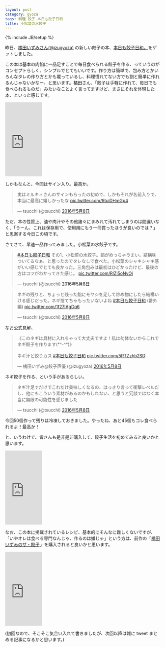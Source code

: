 ```yaml
---
layout: post
category: gyoza
tags: 料理 餃子 本日も餃子日和
title: 小松菜の水餃子
---
```

{% include JB/setup %}

昨日、[橘田いずみさん(@izugyoza)](https://twitter.com/izugyoza) の新しい餃子の本、<a  href="http://www.amazon.co.jp/gp/product/439114834X/ref=as_li_qf_sp_asin_tl?ie=UTF8&camp=247&creative=1211&creativeASIN=439114834X&linkCode=as2&tag=tsucchisblog-22">本日も餃子日和。</a><img src="http://ir-jp.amazon-adsystem.com/e/ir?t=tsucchisblog-22&l=as2&o=9&a=439114834X" width="1" height="1" border="0" alt="" style="border:none !important; margin:0px !important;" />をゲットしました。

この本は基本の肉餡に一品足すことで毎日食べられる餃子を作る、っていうのがコンセプトらしく、シンプルでとてもいいです。作り方は簡単で、包み方とかいろんなタレの作り方とかも載っているし、料理慣れてない方でも割と簡単に作れるんじゃないかなー、と思います。橘田さん、「餃子は手軽に作れて、毎日でも食べられるものだ」みたいなことよく言ってますけど、まさにそれを体現した本、といった感じです。

<iframe src="http://rcm-fe.amazon-adsystem.com/e/cm?t=tsucchisblog-22&o=9&p=8&l=as1&asins=439114834X&ref=qf_sp_asin_til&fc1=000000&IS2=1&lt1=_blank&m=amazon&lc1=0000FF&bc1=000000&bg1=FFFFFF&f=ifr" style="width:120px;height:240px;" scrolling="no" marginwidth="0" marginheight="0" frameborder="0"></iframe>

しかもなんと、今回はサイン入り。最高か。

<blockquote class="twitter-tweet" data-lang="ja"><p lang="ja" dir="ltr">実はミルキィさんのサインもらったの初めで、しかもそれが名前入りで、本当に最高に嬉しかったな <a href="https://t.co/9tuiDHmGp4">pic.twitter.com/9tuiDHmGp4</a></p>&mdash; tsucchi (@tsucchi) <a href="https://twitter.com/tsucchi/status/729291866718412800">2016年5月8日</a></blockquote>
<script async src="//platform.twitter.com/widgets.js" charset="utf-8"></script>

ただ、本の性質上、油や肉汁やその他諸々にまみれて汚れてしまうのは間違いなく、「うーん、これは保存用で、使用用にもう一冊買ったほうが良いのでは？」と思案する今日この頃です。

さてさて、早速一品作ってみました。小松菜の水餃子です。

<blockquote class="twitter-tweet" data-lang="ja"><p lang="ja" dir="ltr"><a href="https://twitter.com/hashtag/%E6%9C%AC%E6%97%A5%E3%82%82%E9%A4%83%E5%AD%90%E6%97%A5%E5%92%8C?src=hash">#本日も餃子日和</a> その1、小松菜の水餃子。餡がめっちゃうまい。結構味ついてるなぁ、と思ったのでタレなしで食べた。小松菜のシャキシャキ感がいい感じでとても良かった。三角包みは最初はひどかったけど、最後の方はコツがわかってきた感じ。 <a href="https://t.co/RlZI5oNvOi">pic.twitter.com/RlZI5oNvOi</a></p>&mdash; tsucchi (@tsucchi) <a href="https://twitter.com/tsucchi/status/729285644183199745">2016年5月8日</a></blockquote>
<script async src="//platform.twitter.com/widgets.js" charset="utf-8"></script>

<blockquote class="twitter-tweet" data-lang="ja"><p lang="ja" dir="ltr">ネギの残りと、ちょっと残った餡にモヤシを足して炒め物にしたら結構いける感じだった。ネギ捨てちゃもったいないよね <a href="https://twitter.com/hashtag/%E6%9C%AC%E6%97%A5%E3%82%82%E9%A4%83%E5%AD%90%E6%97%A5%E5%92%8C?src=hash">#本日も餃子日和</a> (番外編) <a href="https://t.co/1f27IAgDq6">pic.twitter.com/1f27IAgDq6</a></p>&mdash; tsucchi (@tsucchi) <a href="https://twitter.com/tsucchi/status/729286389846564864">2016年5月8日</a></blockquote>
<script async src="//platform.twitter.com/widgets.js" charset="utf-8"></script>

なお公式見解、

<blockquote class="twitter-tweet" data-lang="ja"><p lang="ja" dir="ltr">《このネギは具材に入れちゃって大丈夫ですよ！私は勿体ないからこれでネギ餃子を作ります(*^-^*)》<br><br>ネギ汁と絞りカス <a href="https://twitter.com/hashtag/%E6%9C%AC%E6%97%A5%E3%82%82%E9%A4%83%E5%AD%90%E6%97%A5%E5%92%8C?src=hash">#本日も餃子日和</a> <a href="https://t.co/5RTZzhb2SD">pic.twitter.com/5RTZzhb2SD</a></p>&mdash; 橘田いずみ@餃子声優 (@izugyoza) <a href="https://twitter.com/izugyoza/status/729309083233226752">2016年5月8日</a></blockquote>
<script async src="//platform.twitter.com/widgets.js" charset="utf-8"></script>

ネギ餃子を作る、という手があるらしい。

<blockquote class="twitter-tweet" data-lang="ja"><p lang="ja" dir="ltr">ネギ汁足すだけでこれだけ美味しくなるの、はっきり言って衝撃レベルだし、他にもこういう素材があるのかもしれない、と思うと冗談ではなく本当に無限の可能性を感じました</p>&mdash; tsucchi (@tsucchi) <a href="https://twitter.com/tsucchi/status/729290045211824128">2016年5月8日</a></blockquote>
<script async src="//platform.twitter.com/widgets.js" charset="utf-8"></script>

今回50個作って残りは冷凍しておきました。やったね、あと45個もコレ食べられるよ！最高か！

と、いうわけで、皆さんも是非是非購入して、餃子生活を初めてみると良いかと思います。

<iframe src="http://rcm-fe.amazon-adsystem.com/e/cm?t=tsucchisblog-22&o=9&p=8&l=as1&asins=439114834X&ref=qf_sp_asin_til&fc1=000000&IS2=1&lt1=_blank&m=amazon&lc1=0000FF&bc1=000000&bg1=FFFFFF&f=ifr" style="width:120px;height:240px;" scrolling="no" marginwidth="0" marginheight="0" frameborder="0"></iframe>

なお、この本に掲載されているレシピ、基本的にそんなに難しくないですが、「いやオレは食べる専門なんじゃ、作るのは嫌じゃ」という方は、前作の「<a  href="http://www.amazon.co.jp/gp/product/4048994042/ref=as_li_qf_sp_asin_tl?ie=UTF8&camp=247&creative=1211&creativeASIN=4048994042&linkCode=as2&tag=tsucchisblog-22">橘田いずみのザ・餃子</a><img src="http://ir-jp.amazon-adsystem.com/e/ir?t=tsucchisblog-22&l=as2&o=9&a=4048994042" width="1" height="1" border="0" alt="" style="border:none !important; margin:0px !important;" />」を購入されると良いかと思います。

<iframe src="http://rcm-fe.amazon-adsystem.com/e/cm?t=tsucchisblog-22&o=9&p=8&l=as1&asins=4048994042&ref=qf_sp_asin_til&fc1=000000&IS2=1&lt1=_blank&m=amazon&lc1=0000FF&bc1=000000&bg1=FFFFFF&f=ifr" style="width:120px;height:240px;" scrolling="no" marginwidth="0" marginheight="0" frameborder="0"></iframe>

(初回なので、そこそこ気合い入れて書きましたが、次回以降は雑に tweet まとめる記事になるかと思います。)
